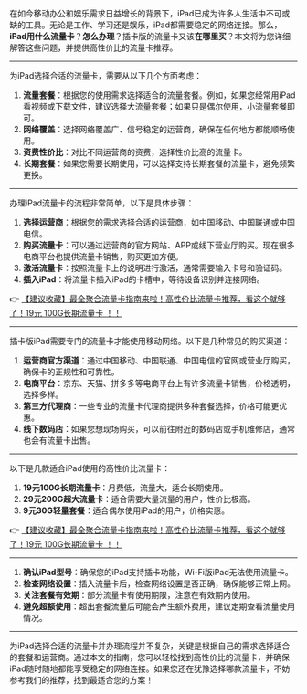 
在如今移动办公和娱乐需求日益增长的背景下，iPad已成为许多人生活中不可或缺的工具。无论是工作、学习还是娱乐，iPad都需要稳定的网络连接。那么，**iPad用什么流量卡**？**怎么办理**？插卡版的流量卡又该**在哪里买**？本文将为您详细解答这些问题，并提供高性价比的流量卡推荐。

---


为iPad选择合适的流量卡，需要从以下几个方面考虑：

1. **流量套餐**：根据您的使用需求选择适合的流量套餐。例如，如果您经常用iPad看视频或下载文件，建议选择大流量套餐；如果只是偶尔使用，小流量套餐即可。
2. **网络覆盖**：选择网络覆盖广、信号稳定的运营商，确保在任何地方都能顺畅使用。
3. **资费性价比**：对比不同运营商的资费，选择性价比高的流量卡。
4. **长期套餐**：如果您需要长期使用，可以选择支持长期套餐的流量卡，避免频繁更换。

---


办理iPad流量卡的流程非常简单，以下是具体步骤：

1. **选择运营商**：根据您的需求选择合适的运营商，如中国移动、中国联通或中国电信。
2. **购买流量卡**：可以通过运营商的官方网站、APP或线下营业厅购买。现在很多电商平台也提供流量卡销售，购买更加方便。
3. **激活流量卡**：按照流量卡上的说明进行激活，通常需要输入卡号和验证码。
4. **插入iPad**：将流量卡插入iPad的卡槽中，等待设备识别并连接网络。

👉 [【建议收藏】最全聚合流量卡指南来啦！高性价比流量卡推荐，看这个就够了！19元 100G长期流量卡 ！！](https://bit.ly/Liuliangka)

---


插卡版iPad需要专门的流量卡才能使用移动网络。以下是几种常见的购买渠道：

1. **运营商官方渠道**：通过中国移动、中国联通、中国电信的官网或营业厅购买，确保卡的正规性和可靠性。
2. **电商平台**：京东、天猫、拼多多等电商平台上有许多流量卡销售，价格透明，选择多样。
3. **第三方代理商**：一些专业的流量卡代理商提供多种套餐选择，价格可能更优惠。
4. **线下数码店**：如果您想现场购买，可以前往附近的数码店或手机维修店，通常也会有流量卡出售。

---


以下是几款适合iPad使用的高性价比流量卡：

1. **19元100G长期流量卡**：月费低，流量大，适合长期使用。
2. **29元200G超大流量卡**：适合需要大量流量的用户，性价比极高。
3. **9元30G轻量套餐**：适合偶尔使用iPad的用户，价格实惠。

👉 [【建议收藏】最全聚合流量卡指南来啦！高性价比流量卡推荐，看这个就够了！19元 100G长期流量卡 ！！](https://bit.ly/Liuliangka)

---


1. **确认iPad型号**：确保您的iPad支持插卡功能，Wi-Fi版iPad无法使用流量卡。
2. **检查网络设置**：插入流量卡后，检查网络设置是否正确，确保能够正常上网。
3. **关注套餐有效期**：部分流量卡有使用期限，注意在有效期内使用。
4. **避免超额使用**：超出套餐流量后可能会产生额外费用，建议定期查看流量使用情况。

---


为iPad选择合适的流量卡并办理流程并不复杂，关键是根据自己的需求选择适合的套餐和运营商。通过本文的指南，您可以轻松找到高性价比的流量卡，并确保iPad随时随地都能享受稳定的网络连接。如果您还在犹豫选择哪款流量卡，不妨参考我们的推荐，找到最适合您的方案！

